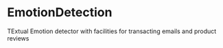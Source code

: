 # EmotionDetection
TExtual Emotion detector with facilities for transacting emails and product reviews
